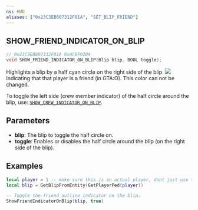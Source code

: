 ```yaml
---
ns: HUD
aliases: ["0x23C3EB807312F01A", "SET_BLIP_FRIEND"]
---
```

## SHOW_FRIEND_INDICATOR_ON_BLIP

```c
// 0x23C3EB807312F01A 0x4C8F02B4
void SHOW_FRIEND_INDICATOR_ON_BLIP(Blip blip, BOOL toggle);
```

Highlights a blip by a half cyan circle on the right side of the blip. ![](https://docs.fivem.net/natives/0x23C3EB807312F01A.png) Indicating that that player is a friend (in GTA:O). This color can not be changed.

To toggle the left side (crew member indicator) of the half circle around the blip, use: [`SHOW_CREW_INDICATOR_ON_BLIP`](#_0xDCFB5D4DB8BF367E).


## Parameters
* **blip**: The blip to toggle the half circle on.
* **toggle**: Enables or disables the half circle around the blip (on the right side of the blip).

## Examples
```lua
local player = 1 -- make sure this is an actual player, dont just use this example code!
local blip = GetBlipFromEntity(GetPlayerPed(player))

-- Toggle the friend outline indicator on the blip.
ShowFriendIndicatorOnBlip(blip, true)
```